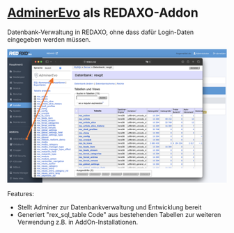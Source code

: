 # [AdminerEvo](https://docs.adminerevo.org) als REDAXO-Addon

Datenbank-Verwaltung in REDAXO, ohne dass dafür Login-Daten eingegeben werden müssen.

![Screenshot](https://raw.githubusercontent.com/FriendsOfREDAXO/adminer/assets/screenshot.png)

Features: 
- Stellt Adminer zur Datenbankverwaltung und Entwicklung bereit
- Generiert "rex_sql_table Code" aus bestehenden Tabellen zur weiteren Verwendung z.B. in AddOn-Installationen. 


